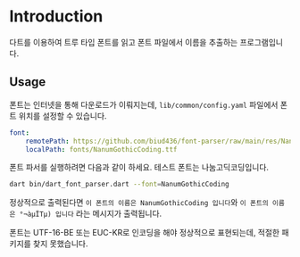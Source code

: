 # Introduction

다트를 이용하여 트루 타입 폰트를 읽고 폰트 파일에서 이름을 추출하는 프로그램입니다.

## Usage

폰트는 인터넷을 통해 다운로드가 이뤄지는데, `lib/common/config.yaml` 파일에서 폰트 위치를 설정할 수 있습니다.

```yaml
font:
    remotePath: https://github.com/biud436/font-parser/raw/main/res/NanumGothicCoding.ttf
    localPath: fonts/NanumGothicCoding.ttf
```

폰트 파서를 실행하려면 다음과 같이 하세요. 테스트 폰트는 나눔고딕코딩입니다.

```bash
dart bin/dart_font_parser.dart --font=NanumGothicCoding
```

정상적으로 출력된다면 `이 폰트의 이름은 NanumGothicCoding 입니다`와 `이 폰트의 이름은 °¬àµÏTµ) 입니다` 라는 메시지가 출력됩니다.

폰트는 UTF-16-BE 또는 EUC-KR로 인코딩을 해야 정상적으로 표현되는데, 적절한 패키지를 찾지 못했습니다.
